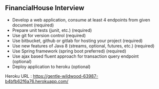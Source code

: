 FinancialHouse Interview
-

- Develop a web application, consume at least 4 endpoints from given document
(required)
- Prepare unit tests (junit, etc.) (required)
- Use git for version control (required)
- Use bitbucket, github or gitlab for hosting your project (required)
- Use new features of Java 8 (streams, optional, futures, etc.) (required)
- Use Spring framework (spring boot preferred) (required)
- Use ajax based fluent approach for transaction query endpoint (optional)
- Deploy application to heroku (optional)

Heroku URL : https://gentle-wildwood-63987-b4bfb62f6a76.herokuapp.com/